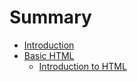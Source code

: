# Summary

* [Introduction](README.md)
* [Basic HTML](basic-html/README.md)
  * [Introduction to HTML](basic-html/01-introduction.md)
